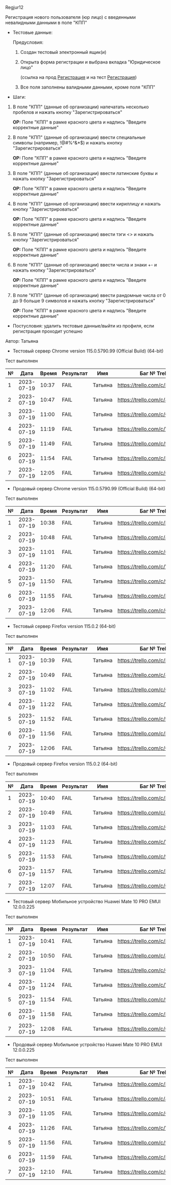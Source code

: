 Regjur12

Регистрация нового пользователя (юр лицо) с введенными невалидными данными в поле "КПП"

* Тестовые данные: 
  
  Предусловия:
  
  1. Создан тестовый электронный ящик(и)
  
  2. Открыта форма регистрации и выбрана вкладка "Юридическое лицо"
     
     (ссылка на прод [Регистрация](https://stroyrem-nn.ru/user/register) и на тест [Регистрация](https://test2.stroyrem-nn.ru/user/register))
  
  3. Все поля заполнены валидными данными, кроме поля "КПП"

* Шаги:
1. В поле "КПП" (данные об организации) напечатать несколько пробелов и нажать кнопку "Зарегистрироваться"
   
   **ОР:** Поле "КПП" в рамке красного цвета и надпись "Введите корректные данные"

2. В поле "КПП" (данные об организации) ввести специальные символы (например,  !@#%^&*$) и нажать кнопку "Зарегистрироваться"
   
   **ОР:** Поле "КПП" в рамке красного цвета и надпись "Введите корректные данные"

3. В поле "КПП" (данные об организации) ввести латинские буквы и нажать кнопку "Зарегистрироваться"
   
   **ОР:** Поле "КПП" в рамке красного цвета и надпись "Введите корректные данные"

4. В поле "КПП" (данные об организации) ввести кириллицу и нажать кнопку "Зарегистрироваться"
   
   **ОР:** Поле "КПП" в рамке красного цвета и надпись "Введите корректные данные"

5. В поле "КПП" (данные об организации) ввести тэги <> и нажать кнопку "Зарегистрироваться"
   
   **ОР:** Поле "КПП" в рамке красного цвета и надпись "Введите корректные данные"

6. В поле "КПП" (данные об организации) ввести числа и знаки +- и нажать кнопку "Зарегистрироваться"
   
   **ОР:** Поле "КПП" в рамке красного цвета и надпись "Введите корректные данные"

7. В поле "КПП" (данные об организации) ввести рандомные числа от 0 до 9 больше 9 символов и нажать кнопку "Зарегистрироваться"
   
   **ОР:** Поле "КПП" в рамке красного цвета и надпись "Введите корректные данные"
* Постусловия: удалить тестовые данные/выйти из профиля, если регистрация проходит успешно

Автор: Татьяна

* Тестовый сервер Chrome version 115.0.5790.99 (Official Build) (64-bit)

Тест выполнен

| №   | Дата       | Время | Результат | Имя     | Баг № Trello                  |
| --- | ---------- | ----- | --------- | ------- | ----------------------------- |
| 1   | 2023-07-19 | 10:37 | FAIL      | Татьяна | https://trello.com/c/M9Ssf0Zc |
| 2   | 2023-07-19 | 10:47 | FAIL      | Татьяна | https://trello.com/c/45sCqnGO |
| 3   | 2023-07-19 | 11:00 | FAIL      | Татьяна | https://trello.com/c/QJCjXeKz |
| 4   | 2023-07-19 | 11:19 | FAIL      | Татьяна | https://trello.com/c/Witm2H3Y |
| 5   | 2023-07-19 | 11:49 | FAIL      | Татьяна | https://trello.com/c/tUEf7uso |
| 6   | 2023-07-19 | 11:54 | FAIL      | Татьяна | https://trello.com/c/Me2LSYmg |
| 7   | 2023-07-19 | 12:05 | FAIL      | Татьяна | https://trello.com/c/QPpxaAhq |

* Продовый сервер Chrome version 115.0.5790.99 (Official Build) (64-bit)

Тест выполнен

| №   | Дата       | Время | Результат | Имя     | Баг № Trello                  |
| --- | ---------- | ----- | --------- | ------- | ----------------------------- |
| 1   | 2023-07-19 | 10:38 | FAIL      | Татьяна | https://trello.com/c/M9Ssf0Zc |
| 2   | 2023-07-19 | 10:48 | FAIL      | Татьяна | https://trello.com/c/45sCqnGO |
| 3   | 2023-07-19 | 11:01 | FAIL      | Татьяна | https://trello.com/c/QJCjXeKz |
| 4   | 2023-07-19 | 11:20 | FAIL      | Татьяна | https://trello.com/c/Witm2H3Y |
| 5   | 2023-07-19 | 11:50 | FAIL      | Татьяна | https://trello.com/c/tUEf7uso |
| 6   | 2023-07-19 | 11:55 | FAIL      | Татьяна | https://trello.com/c/Me2LSYmg |
| 7   | 2023-07-19 | 12:06 | FAIL      | Татьяна | https://trello.com/c/QPpxaAhq |

- Тестовый сервер Firefox version 115.0.2 (64-bit)

Тест выполнен

| №   | Дата       | Время | Результат | Имя     | Баг № Trello                  |
| --- | ---------- | ----- | --------- | ------- | ----------------------------- |
| 1   | 2023-07-19 | 10:39 | FAIL      | Татьяна | https://trello.com/c/M9Ssf0Zc |
| 2   | 2023-07-19 | 10:49 | FAIL      | Татьяна | https://trello.com/c/45sCqnGO |
| 3   | 2023-07-19 | 11:02 | FAIL      | Татьяна | https://trello.com/c/QJCjXeKz |
| 4   | 2023-07-19 | 11:22 | FAIL      | Татьяна | https://trello.com/c/Witm2H3Y |
| 5   | 2023-07-19 | 11:52 | FAIL      | Татьяна | https://trello.com/c/tUEf7uso |
| 6   | 2023-07-19 | 11:56 | FAIL      | Татьяна | https://trello.com/c/Me2LSYmg |
| 7   | 2023-07-19 | 12:06 | FAIL      | Татьяна | https://trello.com/c/QPpxaAhq |

- Продовый сервер Firefox version 115.0.2 (64-bit)

Тест выполнен

| №   | Дата       | Время | Результат | Имя     | Баг № Trello                  |
| --- | ---------- | ----- | --------- | ------- | ----------------------------- |
| 1   | 2023-07-19 | 10:40 | FAIL      | Татьяна | https://trello.com/c/M9Ssf0Zc |
| 2   | 2023-07-19 | 10:49 | FAIL      | Татьяна | https://trello.com/c/45sCqnGO |
| 3   | 2023-07-19 | 11:03 | FAIL      | Татьяна | https://trello.com/c/QJCjXeKz |
| 4   | 2023-07-19 | 11:23 | FAIL      | Татьяна | https://trello.com/c/Witm2H3Y |
| 5   | 2023-07-19 | 11:53 | FAIL      | Татьяна | https://trello.com/c/tUEf7uso |
| 6   | 2023-07-19 | 11:57 | FAIL      | Татьяна | https://trello.com/c/Me2LSYmg |
| 7   | 2023-07-19 | 12:07 | FAIL      | Татьяна | https://trello.com/c/QPpxaAhq |

- Тестовый сервер Мобильное устройство Huawei Mate 10 PRO EMUI 12.0.0.225

Тест выполнен

| №   | Дата       | Время | Результат | Имя     | Баг № Trello                  |
| --- | ---------- | ----- | --------- | ------- | ----------------------------- |
| 1   | 2023-07-19 | 10:41 | FAIL      | Татьяна | https://trello.com/c/M9Ssf0Zc |
| 2   | 2023-07-19 | 10:50 | FAIL      | Татьяна | https://trello.com/c/45sCqnGO |
| 3   | 2023-07-19 | 11:04 | FAIL      | Татьяна | https://trello.com/c/QJCjXeKz |
| 4   | 2023-07-19 | 11:24 | FAIL      | Татьяна | https://trello.com/c/Witm2H3Y |
| 5   | 2023-07-19 | 11:54 | FAIL      | Татьяна | https://trello.com/c/tUEf7uso |
| 6   | 2023-07-19 | 11:58 | FAIL      | Татьяна | https://trello.com/c/Me2LSYmg |
| 7   | 2023-07-19 | 12:08 | FAIL      | Татьяна | https://trello.com/c/QPpxaAhq |

- Продовый сервер Мобильное устройство Huawei Mate 10 PRO EMUI 12.0.0.225

Тест выполнен

| №   | Дата       | Время | Результат | Имя     | Баг № Trello                  |
| --- | ---------- | ----- | --------- | ------- | ----------------------------- |
| 1   | 2023-07-19 | 10:42 | FAIL      | Татьяна | https://trello.com/c/M9Ssf0Zc |
| 2   | 2023-07-19 | 10:51 | FAIL      | Татьяна | https://trello.com/c/45sCqnGO |
| 3   | 2023-07-19 | 11:05 | FAIL      | Татьяна | https://trello.com/c/QJCjXeKz |
| 4   | 2023-07-19 | 11:26 | FAIL      | Татьяна | https://trello.com/c/Witm2H3Y |
| 5   | 2023-07-19 | 11:56 | FAIL      | Татьяна | https://trello.com/c/tUEf7uso |
| 6   | 2023-07-19 | 11:59 | FAIL      | Татьяна | https://trello.com/c/Me2LSYmg |
| 7   | 2023-07-19 | 12:10 | FAIL      | Татьяна | https://trello.com/c/QPpxaAhq |
